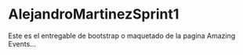 # AlejandroMartinezSprint1
Este es el entregable de bootstrap o maquetado de la pagina Amazing Events...

